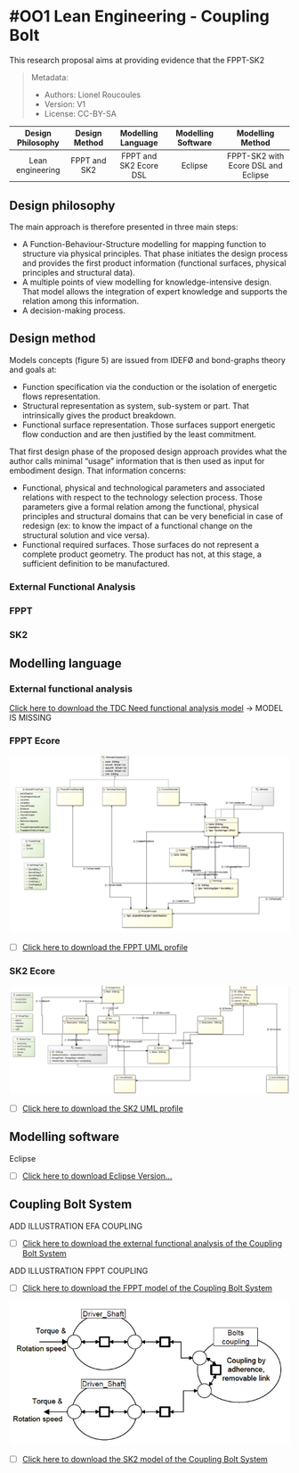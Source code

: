 # #OO1 Lean Engineering - Coupling Bolt

This research proposal aims at providing evidence that the FPPT-SK2

> Metadata:
>
> - Authors: Lionel Roucoules
> - Version: V1
> - License: CC-BY-SA

| Design Philosophy | Design  Method |  Modelling  Language   | Modelling  Software |          Modelling  Method          |
| :---------------: | :------------: | :--------------------: | :-----------------: | :---------------------------------: |
| Lean engineering  |  FPPT and SK2  | FPPT and SK2 Ecore DSL |       Eclipse       | FPPT-SK2 with Ecore DSL and Eclipse |

## Design philosophy

The main approach is therefore presented in three main steps:
- A Function-Behaviour-Structure modelling for mapping function to structure via physical principles. That phase initiates the design process and provides the first product information (functional surfaces, physical principles and structural data).
- A multiple points of view modelling for knowledge-intensive design. That model allows the integration of expert knowledge and supports the relation among this information.
- A decision-making process.

## Design method

Models concepts (figure 5) are issued from IDEFØ and bond-graphs theory and goals at:
- Function specification via the conduction or the isolation of energetic flows representation.
- Structural representation as system, sub-system or part. That intrinsically gives the product breakdown.
- Functional surface representation. Those surfaces support energetic flow conduction and are then justified by the least commitment.

That first design phase of the proposed design approach provides what the author calls minimal “usage” information that is then used as input for embodiment design. That information concerns:

- Functional, physical and technological parameters and associated relations with respect to the technology selection process. Those parameters give a formal relation among the functional, physical principles and structural domains that can be very beneficial in case of redesign (ex: to know the impact of a functional change on the structural solution and vice versa).
- Functional required surfaces. Those surfaces do not represent a complete product geometry. The product has not, at this stage, a sufficient definition to be manufactured.

### External Functional Analysis



### FPPT





### SK2





## Modelling language

### External functional analysis

[Click here to download the TDC Need functional analysis model](../Proposals/FPPT-SK2/Sources/) -> MODEL IS MISSING

### FPPT Ecore

![image-20231113165555806](./../Flashlight/Images/image-20231113165555806.png)

- [ ] [Click here to download the FPPT UML profile](../Proposals/FPPT-SK2/Sources/FPPT.ecore)

### SK2 Ecore

![image-20231113165544937](./../Flashlight/Images/image-20231113165544937.png)



- [ ] [Click here to download the SK2 UML profile](../Proposals/FPPT-SK2/Sources/SK2.ecore)

## Modelling software

Eclipse

- [ ] [Click here to download Eclipse Version...]()

## Coupling Bolt System

ADD ILLUSTRATION EFA COUPLING

- [ ] [Click here to download the external functional analysis of the Coupling Bolt System](../Proposals/FPPT-SK2/Sources/)

ADD ILLUSTRATION FPPT COUPLING

- [ ] [Click here to download the FPPT model of the Coupling Bolt System](../Proposals/FPPT-SK2/Sources/)

![image-20231115143149693](./Images/image-20231115143149693.png)

- [ ] [Click here to download the SK2 model of the Coupling Bolt System](../Proposals/FPPT-SK2/Sources/)
